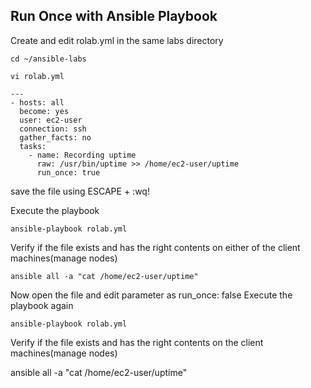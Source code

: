 ## Run Once with Ansible Playbook
Create and edit rolab.yml in the same labs directory
```
cd ~/ansible-labs
```
```
vi rolab.yml
```
```
---
- hosts: all
  become: yes
  user: ec2-user
  connection: ssh
  gather_facts: no
  tasks:
    - name: Recording uptime 
      raw: /usr/bin/uptime >> /home/ec2-user/uptime
      run_once: true
```
save the file using ESCAPE + :wq!

Execute the playbook
```
ansible-playbook rolab.yml
```
Verify if the file exists and has the right contents on either of the client machines(manage nodes)
```
ansible all -a "cat /home/ec2-user/uptime"
```
Now open the file and edit parameter as run_once: false Execute the playbook again
```
ansible-playbook rolab.yml
```
Verify if the file exists and has the right contents on the client machines(manage nodes)

ansible all -a "cat /home/ec2-user/uptime"
